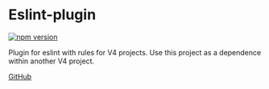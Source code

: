 # Eslint-plugin

[![npm version](https://badge.fury.io/js/%40v4fire%eslint-plugin.svg)](https://badge.fury.io/js/%40v4fire%2Feslint-plugin)

Plugin for eslint with rules for V4 projects. Use this project as a dependence within another V4 project.

[GitHub](https://github.com/V4Fire/eslint-plugin)
